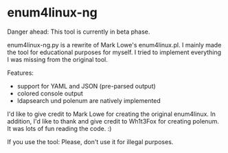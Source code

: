 # enum4linux-ng
Danger ahead: This tool is currently in beta phase.

enum4linux-ng.py is a rewrite of Mark Lowe's enum4linux.pl.
I mainly made the tool for educational purposes for myself. I tried to implement everything I was missing from the original tool.

Features:
- support for YAML and JSON (pre-parsed output)
- colored console output
- ldapsearch und polenum are natively implemented

I'd like to give credit to Mark Lowe for creating the original enum4linux. In addition, I'd like to thank and give credit to Wh1t3Fox for creating polenum.
It was lots of fun reading the code. :)

If you use the tool: Please, don't use it for illegal purposes.
